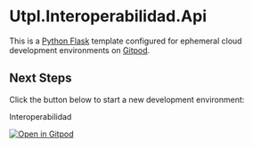 # Utpl.Interoperabilidad.Api

This is a [Python Flask](https://flask.palletsprojects.com/en/2.0.x) template configured for ephemeral cloud development environments on [Gitpod](https://www.gitpod.io/).

## Next Steps

Click the button below to start a new development environment:

Interoperabilidad

[![Open in Gitpod](https://gitpod.io/button/open-in-gitpod.svg)](https://gitpod.io/#https://github.com/crash8992/Utpl.Interoperabilidad.Api.git)
